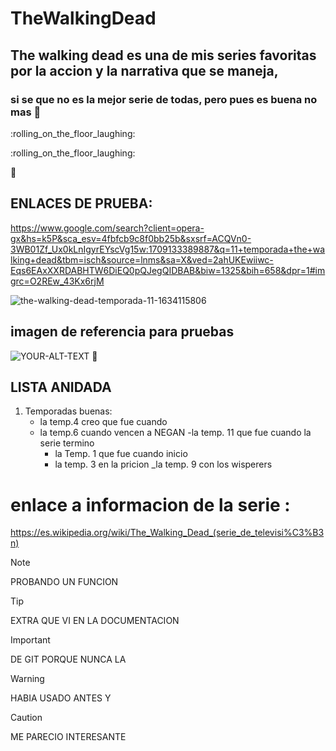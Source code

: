 # TheWalkingDead
 
## The walking dead es una de mis series favoritas por la accion y la narrativa que se maneja, 

### si se que no es la mejor serie de todas, pero pues es buena no mas 🤣

:rolling_on_the_floor_laughing: 

:rolling_on_the_floor_laughing:

🤣

## ENLACES DE PRUEBA: 

https://www.google.com/search?client=opera-gx&hs=k5P&sca_esv=4fbfcb9c8f0bb25b&sxsrf=ACQVn0-3WB01Zf_Ux0kLnIgyrEYscVg15w:1709133389887&q=11+temporada+the+walking+dead&tbm=isch&source=lnms&sa=X&ved=2ahUKEwiiwc-Eqs6EAxXXRDABHTW6DiEQ0pQJegQIDBAB&biw=1325&bih=658&dpr=1#imgrc=O2REw_43Kx6rjM

![the-walking-dead-temporada-11-1634115806](https://github.com/HDZaid/TheWalkingDead/assets/99771358/9a7519f8-501c-4a41-8ecd-7c9d95f7e278)



## imagen de referencia para pruebas 

<picture>
 <source media="(prefers-color-scheme: dark)" srcset="YOUR-DARKMODE-IMAGE">
 <source media="(prefers-color-scheme: light)" srcset="YOUR-LIGHTMODE-IMAGE">
 <img alt="YOUR-ALT-TEXT" src="YOUR-DEFAULT-IMAGE">
</picture>
 🤣

## LISTA ANIDADA 

1. Temporadas buenas:
   - la temp.4 creo que fue cuando
   - la temp.6 cuando vencen a NEGAN
     -la temp. 11 que fue cuando la serie termino
      * la Temp. 1 que fue cuando inicio
      * la temp. 3 en la pricion
        _la temp. 9 con los wisperers 

# enlace a informacion de la serie : 

https://es.wikipedia.org/wiki/The_Walking_Dead_(serie_de_televisi%C3%B3n)


> [!NOTE]
> PROBANDO UN FUNCION 

> [!TIP]
> EXTRA QUE VI EN LA DOCUMENTACION

> [!IMPORTANT]
> DE GIT PORQUE NUNCA LA 

> [!WARNING]
> HABIA USADO ANTES Y 

> [!CAUTION]
> ME PARECIO INTERESANTE 
